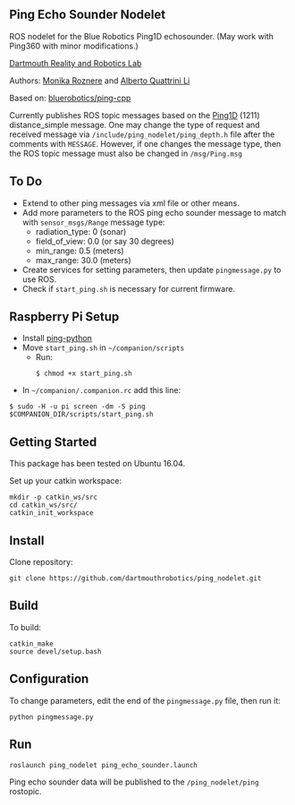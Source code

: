 ## Ping Echo Sounder Nodelet

ROS nodelet for the Blue Robotics Ping1D echosounder. (May work with Ping360 with minor modifications.)

[Dartmouth Reality and Robotics Lab](http://rlab.cs.dartmouth.edu/home/)

Authors: [Monika Roznere](http://monikaroznere.com/) and [Alberto Quattrini Li](https://sites.google.com/view/albertoq)

Based on: [bluerobotics/ping-cpp](https://github.com/bluerobotics/ping-cpp)

Currently publishes ROS topic messages based on the [Ping1D](https://docs.bluerobotics.com/ping-protocol/pingmessage-ping1d/) (1211) distance_simple message. One may change the type of request and received message via `/include/ping_nodelet/ping_depth.h` file after the comments with `MESSAGE`. However, if one changes the message type, then the ROS topic message must also be changed in `/msg/Ping.msg`

## To Do
* Extend to other ping messages via xml file or other means.
* Add more parameters to the ROS ping echo sounder message to match with `sensor_msgs/Range` message type:
  * radiation_type: 0   (sonar)
  * field_of_view: 0.0  (or say 30 degrees)
  * min_range: 0.5      (meters)
  * max_range: 30.0     (meters)
* Create services for setting parameters, then update `pingmessage.py` to use ROS.
* Check if `start_ping.sh` is necessary for current firmware.


## Raspberry Pi Setup
* Install [ping-python](https://github.com/bluerobotics/ping-python)
* Move `start_ping.sh` in `~/companion/scripts`
  * Run:
    ``` console
    $ chmod +x start_ping.sh
    ```
* In `~/companion/.companion.rc` add this line:
``` console
$ sudo -H -u pi screen -dm -S ping $COMPANION_DIR/scripts/start_ping.sh
```

## Getting Started
This package has been tested on Ubuntu 16.04.

Set up your catkin workspace:
```
mkdir -p catkin_ws/src
cd catkin_ws/src/
catkin_init_workspace
```

## Install
Clone repository:
```
git clone https://github.com/dartmouthrobotics/ping_nodelet.git
```

## Build
To build:
```
catkin_make
source devel/setup.bash
```

## Configuration
To change parameters, edit the end of the `pingmessage.py` file, then run it:
```
python pingmessage.py
```

## Run
```
roslaunch ping_nodelet ping_echo_sounder.launch
```

Ping echo sounder data will be published to the `/ping_nodelet/ping` rostopic.
